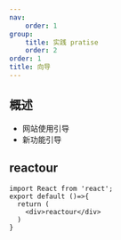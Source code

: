 ```yaml
---
nav:
    order: 1
group:
    title: 实践 pratise
    order: 2
order: 1
title: 向导
---
```


## 概述
- 网站使用引导
- 新功能引导

## reactour

```tsx
import React from 'react';
export default ()=>{
  return (
    <div>reactour</div>
  )
}
```

